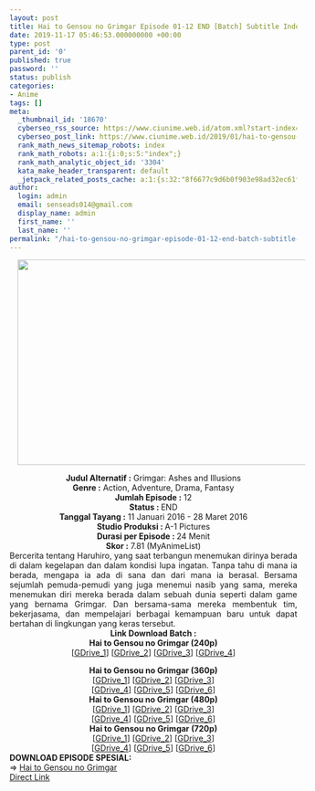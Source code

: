 ```yaml
---
layout: post
title: Hai to Gensou no Grimgar Episode 01-12 END [Batch] Subtitle Indonesia
date: 2019-11-17 05:46:53.000000000 +00:00
type: post
parent_id: '0'
published: true
password: ''
status: publish
categories:
- Anime
tags: []
meta:
  _thumbnail_id: '18670'
  cyberseo_rss_source: https://www.ciunime.web.id/atom.xml?start-index=1951&max-results=150
  cyberseo_post_link: https://www.ciunime.web.id/2019/01/hai-to-gensou-no-grimgar-episode-01-12.html
  rank_math_news_sitemap_robots: index
  rank_math_robots: a:1:{i:0;s:5:"index";}
  rank_math_analytic_object_id: '3304'
  kata_make_header_transparent: default
  _jetpack_related_posts_cache: a:1:{s:32:"8f6677c9d6b0f903e98ad32ec61f8deb";a:2:{s:7:"expires";i:1663217889;s:7:"payload";a:0:{}}}
author:
  login: admin
  email: senseads014@gmail.com
  display_name: admin
  first_name: ''
  last_name: ''
permalink: "/hai-to-gensou-no-grimgar-episode-01-12-end-batch-subtitle-indonesia/"
---
```

<div class="separator" style="clear: both; text-align: center;"><a href="https://2.bp.blogspot.com/-uKSVQQBvGY0/XDNNJZ2eRcI/AAAAAAAAGhc/B7H711bBdtw7G5BUmBfeehotcWvVTelaQCLcBGAs/s1600/Hai%2Bto%2BGensou%2Bno%2BGrimgar.jpg" imageanchor="1" style="margin-left: 1em; margin-right: 1em;"><img border="0" data-original-height="720" data-original-width="1280" height="360" src="{{ site.baseurl }}/assets/2019/11/Hai%2Bto%2BGensou%2Bno%2BGrimgar.jpg" width="640" /></a></div>
<p>
<div style="text-align: center;"><b>Judul Alternatif :</b> Grimgar: Ashes and Illusions</div>
<div style="text-align: center;"><b><b>Genre :</b></b> Action, Adventure, Drama, Fantasy</div>
<div style="text-align: center;"><b>Jumlah Episode :</b> 12<br /><b>Status :&nbsp;</b>END<br /><b>Tanggal Tayang :</b> 11 Januari 2016 - 28 Maret 2016<br /><b>Studio Produksi : </b><b></b>A-1 Pictures<br /><b>Durasi per Episode :&nbsp;</b>24 Menit</div>
<div style="text-align: center;"><b>Skor :</b> 7.81 (MyAnimeList)</div>
<div style="text-align: justify;"></div>
<div style="text-align: justify;">Bercerita tentang Haruhiro, yang saat terbangun menemukan dirinya berada di dalam kegelapan dan dalam kondisi lupa ingatan. Tanpa tahu di mana ia berada, mengapa ia ada di sana dan dari mana ia berasal. Bersama sejumlah pemuda-pemudi yang juga menemui nasib yang sama, mereka menemukan diri mereka berada dalam sebuah dunia seperti dalam game yang bernama Grimgar. Dan bersama-sama mereka membentuk tim, bekerjasama, dan mempelajari berbagai kemampuan baru untuk dapat bertahan di lingkungan yang keras tersebut.</div>
<div style="text-align: justify;"></div>
<div style="text-align: justify;"></div>
<div style="text-align: center;"><b>Link Download Batch :</b></div>
<div style="text-align: center;">
<div style="text-align: center;"><b>Hai to Gensou no Grimgar (240p)</b></div>
<div style="text-align: center;">[<a href="https://drive.google.com/uc?export=download&amp;id=1NJViDijOUEZ4kwJg5SiFTMfAPVkUCjXW" target="_blank" rel="noopener">GDrive_1</a>] [<a href="https://drive.google.com/uc?id=0ByMG23H8g0jSVUJEc0Ffby1kd1k" target="_blank" rel="noopener">GDrive_2</a>]&nbsp;[<a href="https://drive.google.com/uc?id=1u_WwYFkLYxAOuPFsUEAw_FQ8wUg7862g" target="_blank" rel="noopener">GDrive_3</a>] [<a href="https://drive.google.com/uc?id=1f9vLckYSMJ-FAnh-gZ26YsBenMbtp650" target="_blank" rel="noopener">GDrive_4</a>]</div>
<p></div>
<div style="text-align: center;"><b>Hai to Gensou no Grimgar (360p)</b></div>
<div style="text-align: center;">[<a href="https://drive.google.com/uc?export=download&amp;id=1OjDtRoI-N85xpnkxa2opl8Fghfki0Lur" target="_blank" rel="noopener">GDrive_1</a>] [<a href="https://drive.google.com/uc?export=download&amp;id=12pa1ZMTnyZip4hrvkvyaE_LiSVnuYFX2" target="_blank" rel="noopener">GDrive_2</a>] [<a href="https://drive.google.com/uc?id=1ZqAwDwUAL50M5FR6FKxA0cmBPWGtCA3a" target="_blank" rel="noopener">GDrive_3</a>]<br />[<a href="https://drive.google.com/uc?id=0ByMG23H8g0jSZzRGYV9CNlkxaDQ" target="_blank" rel="noopener">GDrive_4</a>] [<a href="https://drive.google.com/uc?id=1PwLqAHuDdHjymei6XcLcb9qgaB_mRero" target="_blank" rel="noopener">GDrive_5</a>] [<a href="https://drive.google.com/uc?id=1k1PEYBTClpHHgBT9rd_bpVN5p3FsAhBV" target="_blank" rel="noopener">GDrive_6</a>]</div>
<div style="text-align: center;"></div>
<div style="text-align: center;"><b>Hai to Gensou no Grimgar (480p)</b><br />[<a href="https://drive.google.com/uc?id=1XafOiPnY4dl1UdwF3E4p4GhEn4Wlni5K" target="_blank" rel="noopener">GDrive_1</a>] [<a href="https://drive.google.com/uc?id=1wmN5gXDpHZF6l7EHn7I8i5xiy-XFoTNE" target="_blank" rel="noopener">GDrive_2</a>] [<a href="https://drive.google.com/uc?id=1SnN8yeCW7D-LxeBYXnEA9-CxwwiSZ0z9" target="_blank" rel="noopener">GDrive_3</a>]<br />[<a href="https://drive.google.com/uc?export=download&amp;id=1qkURRjVGBbvOFk_W6EeFTO0vUzx3OsZ0" target="_blank" rel="noopener">GDrive_4</a>] [<a href="https://drive.google.com/uc?id=1479oYOPe6cJpbNVOh-JuXIIo8UEZFySm" target="_blank" rel="noopener">GDrive_5</a>] [<a href="https://drive.google.com/uc?export=download&amp;id=1Kx_1yCqw4Si6PHDoArtFdG62rWRElZVk" target="_blank" rel="noopener">GDrive_6</a>]</div>
<div style="text-align: center;"><b>Hai to Gensou no Grimgar (720p)</b><br />[<a href="https://drive.google.com/uc?id=1F8fPMkg9553t3t6H9H3M2UO61sOWM8ZP" target="_blank" rel="noopener">GDrive_1</a>] [<a href="https://drive.google.com/uc?id=1yOEcpbxkrBvEoVwzoqyudBwOr1J41vvu" target="_blank" rel="noopener">GDrive_2</a>] [<a href="https://drive.google.com/uc?id=1moo6CxlLFFE5vF6mXKZAqVDG5GWG83d_" target="_blank" rel="noopener">GDrive_3</a>]<br />[<a href="https://drive.google.com/uc?export=download&amp;id=1skAQQhVW-fLxbzLK0KsTGF39bGnWjwAQ" target="_blank" rel="noopener">GDrive_4</a>] [<a href="https://drive.google.com/uc?id=1DmcCMQD_fHa5KodlKJBq_0-BkXjDTHcR" target="_blank" rel="noopener">GDrive_5</a>] [<a href="https://drive.google.com/uc?export=download&amp;id=1YJ9rfrhRfgxRIrZlHdvZEzr32fkllDKW" target="_blank" rel="noopener">GDrive_6</a>]
<div style="text-align: left;"></div>
<div style="text-align: left;"></div>
<div style="text-align: left;"><b>DOWNLOAD EPISODE SPESIAL:</b></div>
<div style="text-align: left;"></div>
<div style="text-align: left;">=&gt;&nbsp;<a href="https://www.ciunime.web.id/2019/08/hai-to-gensou-no-grimgar-spesial.html" target="_blank" rel="noopener">Hai to Gensou no Grimgar</a></div>
<div style="text-align: left;"></div>
</div>
<link rel="stylesheet" href="https://cdnjs.cloudflare.com/ajax/libs/font-awesome/4.7.0/css/font-awesome.min.css" />
<div class="divbtn"> <a href="https://handymansurrender.com/fihup8buzv?key=94550f7ce39444073321dde3b8782f97" class="btn"><i class="fa fa-download"></i> Direct Link</a> </div>

